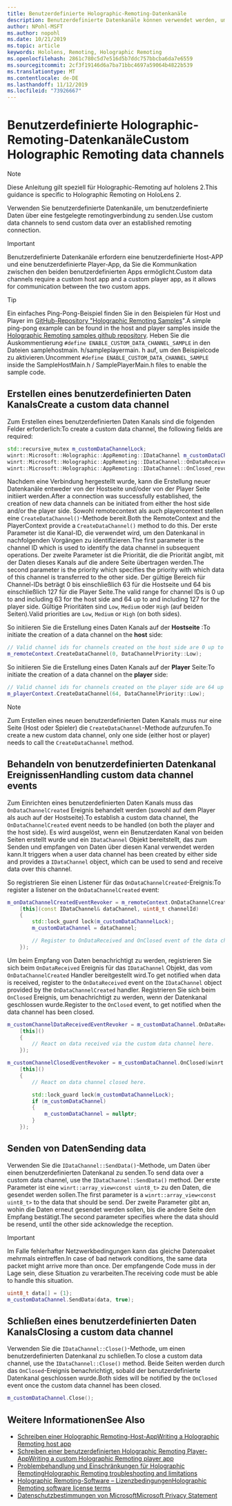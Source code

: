 ```yaml
---
title: Benutzerdefinierte Holographic-Remoting-Datenkanäle
description: Benutzerdefinierte Datenkanäle können verwendet werden, um Benutzerdaten über die bereits festgelegte Holographic Remoting-Verbindung zu senden.
author: NPohl-MSFT
ms.author: nopohl
ms.date: 10/21/2019
ms.topic: article
keywords: Hololens, Remoting, Holographic Remoting
ms.openlocfilehash: 2861c780c5d7e516d5b7ddc757bbcba6da7e6559
ms.sourcegitcommit: 2cf3f19146d6a7ba71bbc4697a59064b4822b539
ms.translationtype: MT
ms.contentlocale: de-DE
ms.lasthandoff: 11/12/2019
ms.locfileid: "73926667"
---
```

# <a name="custom-holographic-remoting-data-channels"></a><span data-ttu-id="97cf1-104">Benutzerdefinierte Holographic-Remoting-Datenkanäle</span><span class="sxs-lookup"><span data-stu-id="97cf1-104">Custom Holographic Remoting data channels</span></span>

>[!NOTE]
><span data-ttu-id="97cf1-105">Diese Anleitung gilt speziell für Holographic-Remoting auf hololens 2.</span><span class="sxs-lookup"><span data-stu-id="97cf1-105">This guidance is specific to Holographic Remoting on HoloLens 2.</span></span>

<span data-ttu-id="97cf1-106">Verwenden Sie benutzerdefinierte Datenkanäle, um benutzerdefinierte Daten über eine festgelegte remotingverbindung zu senden.</span><span class="sxs-lookup"><span data-stu-id="97cf1-106">Use custom data channels to send custom data over an established remoting connection.</span></span>

>[!IMPORTANT]
><span data-ttu-id="97cf1-107">Benutzerdefinierte Datenkanäle erfordern eine benutzerdefinierte Host-APP und eine benutzerdefinierte Player-App, da Sie die Kommunikation zwischen den beiden benutzerdefinierten Apps ermöglicht.</span><span class="sxs-lookup"><span data-stu-id="97cf1-107">Custom data channels require a custom host app and a custom player app, as it allows for communication between the two custom apps.</span></span>

>[!TIP]
><span data-ttu-id="97cf1-108">Ein einfaches Ping-Pong-Beispiel finden Sie in den Beispielen für Host und Player im [GitHub-Repository "Holographic Remoting Samples](https://github.com/microsoft/MixedReality-HolographicRemoting-Samples)".</span><span class="sxs-lookup"><span data-stu-id="97cf1-108">A simple ping-pong example can be found in the host and player samples inside the [Holographic Remoting samples github repository](https://github.com/microsoft/MixedReality-HolographicRemoting-Samples).</span></span> <span data-ttu-id="97cf1-109">Heben Sie die Auskommentierung ```#define ENABLE_CUSTOM_DATA_CHANNEL_SAMPLE``` in den Dateien samplehostmain. h/sampleplayermain. h auf, um den Beispielcode zu aktivieren.</span><span class="sxs-lookup"><span data-stu-id="97cf1-109">Uncomment ```#define ENABLE_CUSTOM_DATA_CHANNEL_SAMPLE``` inside the SampleHostMain.h / SamplePlayerMain.h files to enable the sample code.</span></span>


## <a name="create-a-custom-data-channel"></a><span data-ttu-id="97cf1-110">Erstellen eines benutzerdefinierten Daten Kanals</span><span class="sxs-lookup"><span data-stu-id="97cf1-110">Create a custom data channel</span></span>


<span data-ttu-id="97cf1-111">Zum Erstellen eines benutzerdefinierten Daten Kanals sind die folgenden Felder erforderlich:</span><span class="sxs-lookup"><span data-stu-id="97cf1-111">To create a custom data channel, the following fields are required:</span></span>
```cpp
std::recursive_mutex m_customDataChannelLock;
winrt::Microsoft::Holographic::AppRemoting::IDataChannel m_customDataChannel = nullptr;
winrt::Microsoft::Holographic::AppRemoting::IDataChannel::OnDataReceived_revoker m_customChannelDataReceivedEventRevoker;
winrt::Microsoft::Holographic::AppRemoting::IDataChannel::OnClosed_revoker m_customChannelClosedEventRevoker;
```

<span data-ttu-id="97cf1-112">Nachdem eine Verbindung hergestellt wurde, kann die Erstellung neuer Datenkanäle entweder von der Hostseite und/oder von der Player Seite initiiert werden.</span><span class="sxs-lookup"><span data-stu-id="97cf1-112">After a connection was successfully established, the creation of new data channels can be initiated from either the host side and/or the player side.</span></span> <span data-ttu-id="97cf1-113">Sowohl remotecontext als auch playercontext stellen eine ```CreateDataChannel()```-Methode bereit.</span><span class="sxs-lookup"><span data-stu-id="97cf1-113">Both the RemoteContext and the PlayerContext provide a ```CreateDataChannel()``` method to do this.</span></span> <span data-ttu-id="97cf1-114">Der erste Parameter ist die Kanal-ID, die verwendet wird, um den Datenkanal in nachfolgenden Vorgängen zu identifizieren.</span><span class="sxs-lookup"><span data-stu-id="97cf1-114">The first parameter is the channel ID which is used to identify the data channel in subsequent operations.</span></span> <span data-ttu-id="97cf1-115">Der zweite Parameter ist die Priorität, die die Priorität angibt, mit der Daten dieses Kanals auf die andere Seite übertragen werden.</span><span class="sxs-lookup"><span data-stu-id="97cf1-115">The second parameter is the priority which specifies the priority with which data of this channel is transferred to the other side.</span></span> <span data-ttu-id="97cf1-116">Der gültige Bereich für Channel-IDs beträgt 0 bis einschließlich 63 für die Hostseite und 64 bis einschließlich 127 für die Player Seite.</span><span class="sxs-lookup"><span data-stu-id="97cf1-116">The valid range for channel IDs is 0 up to and including 63 for the host side and 64 up to and including 127 for the player side.</span></span> <span data-ttu-id="97cf1-117">Gültige Prioritäten sind ```Low```, ```Medium``` oder ```High``` (auf beiden Seiten).</span><span class="sxs-lookup"><span data-stu-id="97cf1-117">Valid priorities are ```Low```, ```Medium``` or ```High``` (on both sides).</span></span>

<span data-ttu-id="97cf1-118">So initiieren Sie die Erstellung eines Daten Kanals auf der **Hostseite** :</span><span class="sxs-lookup"><span data-stu-id="97cf1-118">To initiate the creation of a data channel on the **host** side:</span></span>
```cpp
// Valid channel ids for channels created on the host side are 0 up to and including 63
m_remoteContext.CreateDataChannel(0, DataChannelPriority::Low);
```

<span data-ttu-id="97cf1-119">So initiieren Sie die Erstellung eines Daten Kanals auf der **Player** Seite:</span><span class="sxs-lookup"><span data-stu-id="97cf1-119">To initiate the creation of a data channel on the **player** side:</span></span>
```cpp
// Valid channel ids for channels created on the player side are 64 up to and including 127
m_playerContext.CreateDataChannel(64, DataChannelPriority::Low);
```

>[!NOTE]
><span data-ttu-id="97cf1-120">Zum Erstellen eines neuen benutzerdefinierten Daten Kanals muss nur eine Seite (Host oder Spieler) die ```CreateDataChannel```-Methode aufzurufen.</span><span class="sxs-lookup"><span data-stu-id="97cf1-120">To create a new custom data channel, only one side (either host or player) needs to call the ```CreateDataChannel``` method.</span></span>

## <a name="handling-custom-data-channel-events"></a><span data-ttu-id="97cf1-121">Behandeln von benutzerdefinierten Datenkanal Ereignissen</span><span class="sxs-lookup"><span data-stu-id="97cf1-121">Handling custom data channel events</span></span>

<span data-ttu-id="97cf1-122">Zum Einrichten eines benutzerdefinierten Daten Kanals muss das ```OnDataChannelCreated``` Ereignis behandelt werden (sowohl auf dem Player als auch auf der Hostseite).</span><span class="sxs-lookup"><span data-stu-id="97cf1-122">To establish a custom data channel, the ```OnDataChannelCreated``` event needs to be handled (on both the player and the host side).</span></span> <span data-ttu-id="97cf1-123">Es wird ausgelöst, wenn ein Benutzerdaten Kanal von beiden Seiten erstellt wurde und ein ```IDataChannel``` Objekt bereitstellt, das zum Senden und empfangen von Daten über diesen Kanal verwendet werden kann.</span><span class="sxs-lookup"><span data-stu-id="97cf1-123">It triggers when a user data channel has been created by either side and provides a ```IDataChannel``` object, which can be used to send and receive data over this channel.</span></span>

<span data-ttu-id="97cf1-124">So registrieren Sie einen Listener für das ```OnDataChannelCreated```-Ereignis:</span><span class="sxs-lookup"><span data-stu-id="97cf1-124">To register a listener on the ```OnDataChannelCreated``` event:</span></span>
```cpp
m_onDataChannelCreatedEventRevoker = m_remoteContext.OnDataChannelCreated(winrt::auto_revoke,
    [this](const IDataChannel& dataChannel, uint8_t channelId)
    {
        std::lock_guard lock(m_customDataChannelLock);
        m_customDataChannel = dataChannel;

        // Register to OnDataReceived and OnClosed event of the data channel here, see below...
    });
```

<span data-ttu-id="97cf1-125">Um beim Empfang von Daten benachrichtigt zu werden, registrieren Sie sich beim ```OnDataReceived``` Ereignis für das ```IDataChannel``` Objekt, das vom ```OnDataChannelCreated``` Handler bereitgestellt wird.</span><span class="sxs-lookup"><span data-stu-id="97cf1-125">To get notified when data is received, register to the ```OnDataReceived``` event on the ```IDataChannel``` object provided by the ```OnDataChannelCreated``` handler.</span></span> <span data-ttu-id="97cf1-126">Registrieren Sie sich beim ```OnClosed``` Ereignis, um benachrichtigt zu werden, wenn der Datenkanal geschlossen wurde.</span><span class="sxs-lookup"><span data-stu-id="97cf1-126">Register to the ```OnClosed``` event, to get notified when the data channel has been closed.</span></span>

```cpp
m_customChannelDataReceivedEventRevoker = m_customDataChannel.OnDataReceived(winrt::auto_revoke, 
    [this]()
    {
        // React on data received via the custom data channel here.
    });

m_customChannelClosedEventRevoker = m_customDataChannel.OnClosed(winrt::auto_revoke,
    [this]()
    {
        // React on data channel closed here.

        std::lock_guard lock(m_customDataChannelLock);
        if (m_customDataChannel)
        {
            m_customDataChannel = nullptr;
        }
    });
```

## <a name="sending-data"></a><span data-ttu-id="97cf1-127">Senden von Daten</span><span class="sxs-lookup"><span data-stu-id="97cf1-127">Sending data</span></span>

<span data-ttu-id="97cf1-128">Verwenden Sie die ```IDataChannel::SendData()```-Methode, um Daten über einen benutzerdefinierten Datenkanal zu senden.</span><span class="sxs-lookup"><span data-stu-id="97cf1-128">To send data over a custom data channel, use the ```IDataChannel::SendData()``` method.</span></span> <span data-ttu-id="97cf1-129">Der erste Parameter ist eine ```winrt::array_view<const uint8_t>``` zu den Daten, die gesendet werden sollen.</span><span class="sxs-lookup"><span data-stu-id="97cf1-129">The first parameter is a ```winrt::array_view<const uint8_t>``` to the data that should be send.</span></span> <span data-ttu-id="97cf1-130">Der zweite Parameter gibt an, wohin die Daten erneut gesendet werden sollen, bis die andere Seite den Empfang bestätigt.</span><span class="sxs-lookup"><span data-stu-id="97cf1-130">The second parameter specifies where the data should be resend, until the other side acknowledge the reception.</span></span> 

>[!IMPORTANT]
><span data-ttu-id="97cf1-131">Im Falle fehlerhafter Netzwerkbedingungen kann das gleiche Datenpaket mehrmals eintreffen.</span><span class="sxs-lookup"><span data-stu-id="97cf1-131">In case of bad network conditions, the same data packet might arrive more than once.</span></span> <span data-ttu-id="97cf1-132">Der empfangende Code muss in der Lage sein, diese Situation zu verarbeiten.</span><span class="sxs-lookup"><span data-stu-id="97cf1-132">The receiving code must be able to handle this situation.</span></span>

```cpp
uint8_t data[] = {1};
m_customDataChannel.SendData(data, true);
```

## <a name="closing-a-custom-data-channel"></a><span data-ttu-id="97cf1-133">Schließen eines benutzerdefinierten Daten Kanals</span><span class="sxs-lookup"><span data-stu-id="97cf1-133">Closing a custom data channel</span></span>

<span data-ttu-id="97cf1-134">Verwenden Sie die ```IDataChannel::Close()```-Methode, um einen benutzerdefinierten Datenkanal zu schließen.</span><span class="sxs-lookup"><span data-stu-id="97cf1-134">To close a custom data channel, use the ```IDataChannel::Close()``` method.</span></span> <span data-ttu-id="97cf1-135">Beide Seiten werden durch das ```OnClosed```-Ereignis benachrichtigt, sobald der benutzerdefinierte Datenkanal geschlossen wurde.</span><span class="sxs-lookup"><span data-stu-id="97cf1-135">Both sides will be notified by the ```OnClosed``` event once the custom data channel has been closed.</span></span>

```cpp
m_customDataChannel.Close();
```

## <a name="see-also"></a><span data-ttu-id="97cf1-136">Weitere Informationen</span><span class="sxs-lookup"><span data-stu-id="97cf1-136">See Also</span></span>
* [<span data-ttu-id="97cf1-137">Schreiben einer Holographic Remoting-Host-App</span><span class="sxs-lookup"><span data-stu-id="97cf1-137">Writing a Holographic Remoting host app</span></span>](holographic-remoting-create-host.md)
* [<span data-ttu-id="97cf1-138">Schreiben einer benutzerdefinierten Holographic Remoting Player-App</span><span class="sxs-lookup"><span data-stu-id="97cf1-138">Writing a custom Holographic Remoting player app</span></span>](holographic-remoting-create-player.md)
* [<span data-ttu-id="97cf1-139">Problembehandlung und Einschränkungen für Holographic Remoting</span><span class="sxs-lookup"><span data-stu-id="97cf1-139">Holographic Remoting troubleshooting and limitations</span></span>](holographic-remoting-troubleshooting.md)
* [<span data-ttu-id="97cf1-140">Holographic Remoting-Software – Lizenzbedingungen</span><span class="sxs-lookup"><span data-stu-id="97cf1-140">Holographic Remoting software license terms</span></span>](https://docs.microsoft.com//legal/mixed-reality/microsoft-holographic-remoting-software-license-terms)
* [<span data-ttu-id="97cf1-141">Datenschutzbestimmungen von Microsoft</span><span class="sxs-lookup"><span data-stu-id="97cf1-141">Microsoft Privacy Statement</span></span>](https://go.microsoft.com/fwlink/?LinkId=521839)
